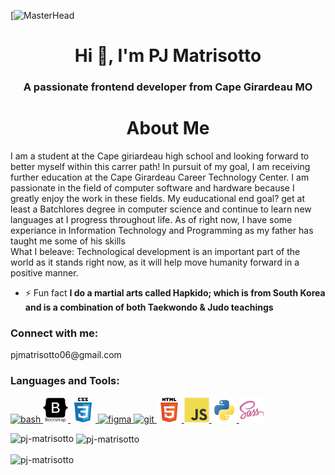 [![MasterHead](https://github.com/PJ-Matrisotto/PJ-Matrisotto/assets/113914529/f37d0b5a-d276-42c2-bdc3-bbfa72e24035)


<h1 align="center">Hi 👋, I'm PJ Matrisotto</h1>
<h3 align="center">A passionate frontend developer from Cape Girardeau MO</h3>
<h1 align="center">About Me</h1>
I am a student at the Cape giriardeau high school and looking forward to better myself within this carrer path!
In pursuit of my goal, I am receiving further education at the Cape Girardeau Career Technology Center. I am passionate in the field of computer software and hardware because I greatly enjoy the work in these fields. My euducational end  goal? get at least a Batchlores degree in computer science and continue to learn new languages at I progress throughout life.
As of right now, I have some experiance in Information Technology and Programming as my father has taught me some of his skills<br/>
What I beleave: Technological development is an important part of the world as it stands right now, as it will help move humanity forward in a positive manner.




- ⚡ Fun fact **I do a martial arts called Hapkido; which is from South Korea and is a combination of both Taekwondo & Judo teachings**

<h3 align="left">Connect with me:</h3>
<p align="left">pjmatrisotto06@gmail.com</p>

<h3 align="left">Languages and Tools:</h3>
<p align="left"> <a href="https://www.gnu.org/software/bash/" target="_blank" rel="noreferrer"> <img src="https://www.vectorlogo.zone/logos/gnu_bash/gnu_bash-icon.svg" alt="bash" width="40" height="40"/> </a> <a href="https://getbootstrap.com" target="_blank" rel="noreferrer"> <img src="https://raw.githubusercontent.com/devicons/devicon/master/icons/bootstrap/bootstrap-plain-wordmark.svg" alt="bootstrap" width="40" height="40"/> </a> <a href="https://www.w3schools.com/css/" target="_blank" rel="noreferrer"> <img src="https://raw.githubusercontent.com/devicons/devicon/master/icons/css3/css3-original-wordmark.svg" alt="css3" width="40" height="40"/> </a> <a href="https://www.figma.com/" target="_blank" rel="noreferrer"> <img src="https://www.vectorlogo.zone/logos/figma/figma-icon.svg" alt="figma" width="40" height="40"/> </a> <a href="https://git-scm.com/" target="_blank" rel="noreferrer"> <img src="https://www.vectorlogo.zone/logos/git-scm/git-scm-icon.svg" alt="git" width="40" height="40"/> </a> <a href="https://www.w3.org/html/" target="_blank" rel="noreferrer"> <img src="https://raw.githubusercontent.com/devicons/devicon/master/icons/html5/html5-original-wordmark.svg" alt="html5" width="40" height="40"/> </a> <a href="https://developer.mozilla.org/en-US/docs/Web/JavaScript" target="_blank" rel="noreferrer"> <img src="https://raw.githubusercontent.com/devicons/devicon/master/icons/javascript/javascript-original.svg" alt="javascript" width="40" height="40"/> </a> <a href="https://www.python.org" target="_blank" rel="noreferrer"> <img src="https://raw.githubusercontent.com/devicons/devicon/master/icons/python/python-original.svg" alt="python" width="40" height="40"/> </a> <a href="https://sass-lang.com" target="_blank" rel="noreferrer"> <img src="https://raw.githubusercontent.com/devicons/devicon/master/icons/sass/sass-original.svg" alt="sass" width="40" height="40"/> </a> </p>

<p><img align="left" src="https://github-readme-stats.vercel.app/api/top-langs?username=pj-matrisotto&show_icons=true&locale=en&layout=compact" alt="pj-matrisotto" /></p>

<p>&nbsp;<img align="center" src="https://github-readme-stats.vercel.app/api?username=pj-matrisotto&show_icons=true&locale=en" alt="pj-matrisotto" /></p>

<p><img align="center" src="https://github-readme-streak-stats.herokuapp.com/?user=pj-matrisotto&" alt="pj-matrisotto" /></p>

